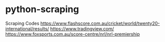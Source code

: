 # python-scraping
Scraping Codes
https://www.flashscore.com.au/cricket/world/twenty20-international/results/
https://www.tradingview.com/
https://www.foxsports.com.au/score-centre/nrl/nrl-premiership